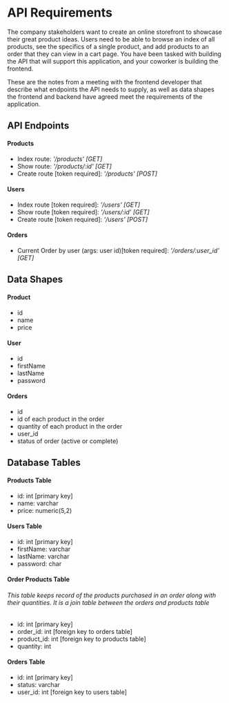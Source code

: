 # API Requirements

The company stakeholders want to create an online storefront to showcase their great product ideas. Users need to be able to browse an index of all products, see the specifics of a single product, and add products to an order that they can view in a cart page. You have been tasked with building the API that will support this application, and your coworker is building the frontend.

These are the notes from a meeting with the frontend developer that describe what endpoints the API needs to supply, as well as data shapes the frontend and backend have agreed meet the requirements of the application.

## API Endpoints

#### Products

- Index route: *'/products' [GET]*
- Show route: *'/products/:id' [GET]*
- Create route [token required]: *'/products' [POST]*

#### Users

- Index route [token required]: *'/users' [GET]*
- Show route [token required]: *'/users/:id' [GET]*
- Create route [token required]: *'/users' [POST]*

#### Orders

- Current Order by user (args: user id)[token required]: *'/orders/:user_id' [GET]*

## Data Shapes

#### Product

- id
- name
- price

#### User

- id
- firstName
- lastName
- password

#### Orders

- id
- id of each product in the order
- quantity of each product in the order
- user_id
- status of order (active or complete)

## Database Tables

#### Products Table

- id: int [primary key]
- name: varchar
- price: numeric(5,2)

#### Users Table

- id: int [primary key]
- firstName: varchar
- lastName: varchar
- password: char

#### Order Products Table

###### This table keeps record of the products purchased in an order along with their quantities. It is a join table between the orders and products table

- id: int [primary key]
- order_id: int [foreign key to orders table]
- product_id: int [foreign key to products table]
- quantity: int

#### Orders Table

- id: int [primary key]
- status: varchar
- user_id: int [foreign key to users table]
